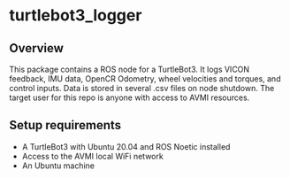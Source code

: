 # turtlebot3_logger
## Overview
This package contains a ROS node for a TurtleBot3. It logs VICON feedback, IMU data, OpenCR Odometry, wheel velocities and torques, and control inputs. Data is stored in several .csv files on node shutdown. The target user for this repo is anyone with access to AVMI resources.
## Setup requirements
- A TurtleBot3 with Ubuntu 20.04 and ROS Noetic installed
- Access to the AVMI local WiFi network
- An Ubuntu machine
